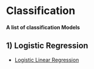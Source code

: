 # Classification
#### A list of classification Models

## 1) Logistic Regression
- [Logistic Linear Regression](https://github.com/souvikb07/Machine-Learning/tree/master/Classification/Logistic%20Linear%20Regression)
